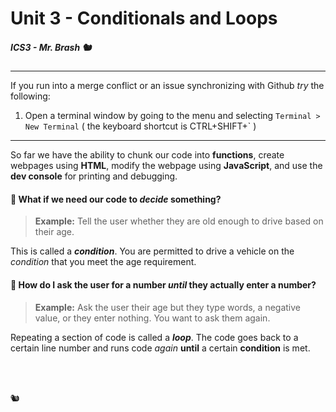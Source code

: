 # Unit 3 - Conditionals and Loops

##### ICS3 - Mr. Brash 🐿️

---

If you run into a merge conflict or an issue synchronizing with Github _try_ the following:

1. Open a terminal window by going to the menu and selecting `Terminal > New Terminal` ( the keyboard shortcut is CTRL+SHIFT+` )

---

So far we have the ability to chunk our code into **functions**, create webpages using **HTML**, modify the webpage using **JavaScript**, and use the **dev console** for printing and debugging.

#### 🤔 What if we need our code to _decide_ something?

> **Example:** Tell the user whether they are old enough to drive based on their age.

This is called a **_condition_**. You are permitted to drive a vehicle on the _condition_ that you meet the age requirement.

#### 🤔 How do I ask the user for a number _until_ they actually enter a number?

> **Example:** Ask the user their age but they type words, a negative value, or they enter nothing. You want to ask them again.

Repeating a section of code is called a **_loop_**. The code goes back to a certain line number and runs code _again_ **until** a certain **condition** is met.



<br>
<br>

🐿️
